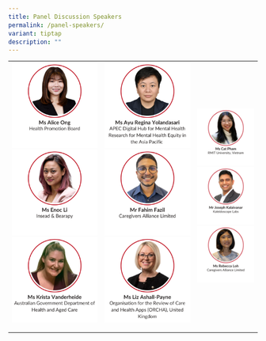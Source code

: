 ```yaml
---
title: Panel Discussion Speakers
permalink: /panel-speakers/
variant: tiptap
description: ""
---
```

<table style="minWidth: 75px">
<colgroup>
<col>
<col>
<col>
</colgroup>
<tbody>
<tr>
<td rowspan="1" colspan="1"><a class="isomer-image-wrapper" href="/alice-ong/"><img style="width: 100%" height="auto" width="100%" alt="" src="/images/SMHC 2025 Speakers/Thumbnail_Ms_Alice_Ong.png"></a>
<a class="isomer-image-wrapper" href="/enoc-li/">
<img style="width: 100%" height="auto" width="100%" alt="" src="/images/SMHC 2025 Speakers/Thumbnail__Ms_Enoc_Li.png">
</a><a class="isomer-image-wrapper" href="/krista-vanderheide/"><img style="width: 100%" height="auto" width="100%" alt="" src="/images/SMHC 2025 Speakers/Thumbnail__Ms_Krista_Vanderheide.png"></a>
<p></p>
<p></p>
<p></p>
<p></p>
</td>
<td rowspan="1" colspan="1"><a class="isomer-image-wrapper" href="/ayu-regina-yolandasari/"><img style="width: 100%" height="auto" width="100%" alt="" src="/images/SMHC 2025 Speakers/Thumbnail_Ms_Ayu_Regina_Yolandasari.png"></a>
<a class="isomer-image-wrapper" href="/fahim-fazil/">
<img style="width: 100%" height="auto" width="100%" alt="" src="/images/SMHC 2025 Speakers/Thumbnail__Mr_Fahim_Fazil.png">
</a><a class="isomer-image-wrapper" href="/liz-ashall-payne/"><img style="width: 100%" height="auto" width="100%" alt="" src="/images/SMHC 2025 Speakers/Thumbnail__Ms_Liz_Ashall_Payne.png"></a>
<p></p>
</td>
<td rowspan="1" colspan="1">
<div class="isomer-image-wrapper">
<img style="width: 100%" height="auto" width="100%" alt="" src="/images/SMHC 2025 Speakers/Thumbnail__Ms_Cat_Pham.png">
</div><a class="isomer-image-wrapper" href="/joseph-kalaivanar/"><img style="width: 100%" height="auto" width="100%" alt="" src="/images/SMHC 2025 Speakers/Thumbnail__Mr_Joseph_Kalaivanar.png"></a>
<a class="isomer-image-wrapper" href="/rebecca-loh/">
<img style="width: 100%" height="auto" width="100%" alt="" src="/images/SMHC 2025 Speakers/Thumbnail__Ms_Rebecca_Loh.png">
</a>
</td>
</tr>
</tbody>
</table>
<p></p>
